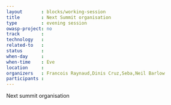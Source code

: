 ```yaml
---
layout       : blocks/working-session
title        : Next Summit organisation
type         : evening session
owasp-project: no
track        :
technology   :
related-to   :
status       : 
when-day     : 
when-time    : Eve
location     : 
organizers   : Francois Raynaud,Dinis Cruz,Seba,Neil Barlow
participants : 
---
```


Next summit organisation



